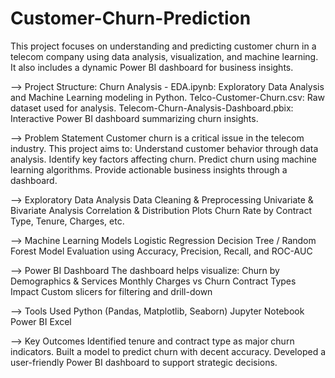 # Customer-Churn-Prediction

This project focuses on understanding and predicting customer churn in a telecom company using data analysis, visualization, and machine learning. It also includes a dynamic Power BI dashboard for business insights.

--> Project Structure:
Churn Analysis - EDA.ipynb: Exploratory Data Analysis and Machine Learning modeling in Python.
Telco-Customer-Churn.csv: Raw dataset used for analysis.
Telecom-Churn-Analysis-Dashboard.pbix: Interactive Power BI dashboard summarizing churn insights.

--> Problem Statement
Customer churn is a critical issue in the telecom industry. This project aims to:
Understand customer behavior through data analysis.
Identify key factors affecting churn.
Predict churn using machine learning algorithms.
Provide actionable business insights through a dashboard.

--> Exploratory Data Analysis
Data Cleaning & Preprocessing
Univariate & Bivariate Analysis
Correlation & Distribution Plots
Churn Rate by Contract Type, Tenure, Charges, etc.

--> Machine Learning Models
Logistic Regression
Decision Tree / Random Forest
Model Evaluation using Accuracy, Precision, Recall, and ROC-AUC

--> Power BI Dashboard
The dashboard helps visualize:
Churn by Demographics & Services
Monthly Charges vs Churn
Contract Types Impact
Custom slicers for filtering and drill-down

--> Tools Used
Python (Pandas, Matplotlib, Seaborn)
Jupyter Notebook
Power BI
Excel

--> Key Outcomes
Identified tenure and contract type as major churn indicators.
Built a model to predict churn with decent accuracy.
Developed a user-friendly Power BI dashboard to support strategic decisions.

